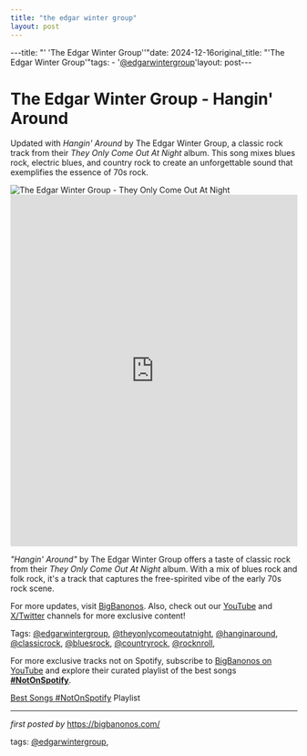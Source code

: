 ```yaml
---
title: "the edgar winter group"
layout: post
---
```

---title: "' 'The Edgar Winter Group''"date: 2024-12-16original_title: "'The Edgar Winter Group'"tags:  - '[@edgarwintergroup](/tags/edgarwintergroup/)'layout: post---<!-- Title of the Post --><h1 >The Edgar Winter Group - Hangin' Around</h1> <!-- Introductory Text --><p >Updated with *Hangin' Around* by The Edgar Winter Group, a classic rock track from their *They Only Come Out At Night* album. This song mixes blues rock, electric blues, and country rock to create an unforgettable sound that exemplifies the essence of 70s rock.</p> <!-- Featured Image --><div > <img src="https://i.discogs.com/P5oYgS3dBq_MUjj0xJcO-tOLea7ljB-aS11peyTpth8/rs:fit/g:sm/q:90/h:600/w:600/czM6Ly9kaXNjb2dz/LWRhdGFiYXNlLWlt/YWdlcy9SLTQ2MzU2/OTQtMTY3NzcwNDI5/OS05OTc5LmpwZWc.jpeg" alt="The Edgar Winter Group - They Only Come Out At Night" /></div> <!-- YouTube Video Embed --><div > <iframe width="100%" height="617" src="https://www.youtube.com/embed/bEVqTWeMG2o" title="Hangin' Around" frameborder="0" allow="accelerometer; autoplay; clipboard-write; encrypted-media; gyroscope; picture-in-picture; web-share" referrerpolicy="strict-origin-when-cross-origin" allowfullscreen></iframe></div> <!-- Song Information --><div > <p><em>"Hangin' Around"</em> by The Edgar Winter Group offers a taste of classic rock from their *They Only Come Out At Night* album. With a mix of blues rock and folk rock, it's a track that captures the free-spirited vibe of the early 70s rock scene.</p></div> <!-- Footer Links --><div > <p>For more updates, visit <a href="https://bigbanonos.com/" target="_blank">BigBanonos</a>. Also, check out our <a href="https://www.youtube.com/[@BigBanonos](/tags/BigBanonos/)" target="_blank">YouTube</a> and <a href="https://x.com/bigbanonos" target="_blank">X/Twitter</a> channels for more exclusive content!</p></div> <!-- Tags --><p >Tags: [@edgarwintergroup](/tags/edgarwintergroup/), [@theyonlycomeoutatnight](/tags/theyonlycomeoutatnight/), [@hanginaround](/tags/hanginaround/), [@classicrock](/tags/classicrock/), [@bluesrock](/tags/bluesrock/), [@countryrock](/tags/countryrock/), [@rocknroll](/tags/rocknroll/),</p><!--Subscribe and Playlist Links--><div>    <p>For more exclusive tracks not on Spotify, subscribe to <a href="https://www.youtube.com/[@BigBanonos](/tags/BigBanonos/)" target="_blank">BigBanonos on YouTube</a> and explore their curated playlist of the best songs <strong>[#NotOnSpotify](/tags/NotOnSpotify/)</strong>.</p>    <p><a href="https://www.youtube.com/playlist?list=PLtuNtuTatqI0kFahUCbtbfenC_ET5O_tr" target="_blank">Best Songs [#NotOnSpotify](/tags/NotOnSpotify/) Playlist<br /></a></p></div><hr /><p><em>first posted by</em> <a href="https://bigbanonos.com/" rel="noopener" target="_new">https://bigbanonos.com/</a></p><p>tags: [@edgarwintergroup](/tags/edgarwintergroup/),</p>